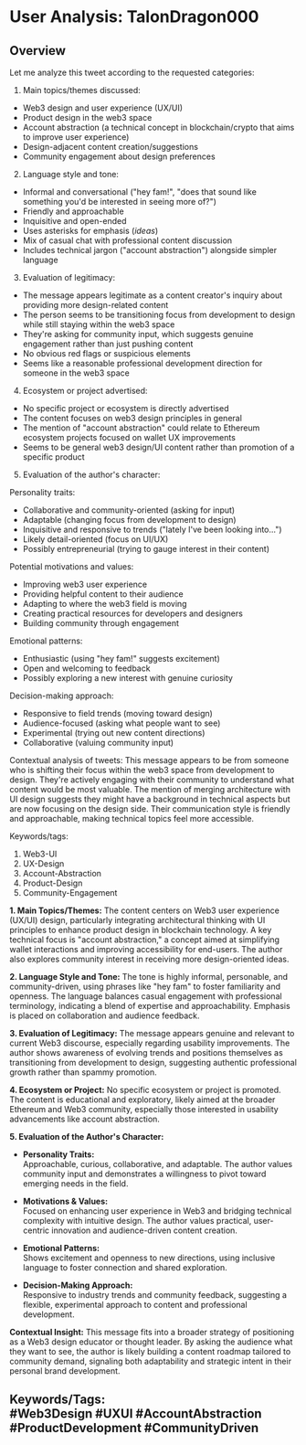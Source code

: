 # User Analysis: TalonDragon000

## Overview

<think>
Let me analyze this tweet according to the requested categories:

1. Main topics/themes discussed:
- Web3 design and user experience (UX/UI)
- Product design in the web3 space
- Account abstraction (a technical concept in blockchain/crypto that aims to improve user experience)
- Design-adjacent content creation/suggestions
- Community engagement about design preferences

2. Language style and tone:
- Informal and conversational ("hey fam!", "does that sound like something you'd be interested in seeing more of?")
- Friendly and approachable
- Inquisitive and open-ended
- Uses asterisks for emphasis (*ideas*)
- Mix of casual chat with professional content discussion
- Includes technical jargon ("account abstraction") alongside simpler language

3. Evaluation of legitimacy:
- The message appears legitimate as a content creator's inquiry about providing more design-related content
- The person seems to be transitioning focus from development to design while still staying within the web3 space
- They're asking for community input, which suggests genuine engagement rather than just pushing content
- No obvious red flags or suspicious elements
- Seems like a reasonable professional development direction for someone in the web3 space

4. Ecosystem or project advertised:
- No specific project or ecosystem is directly advertised
- The content focuses on web3 design principles in general
- The mention of "account abstraction" could relate to Ethereum ecosystem projects focused on wallet UX improvements
- Seems to be general web3 design/UI content rather than promotion of a specific product

5. Evaluation of the author's character:

Personality traits:
- Collaborative and community-oriented (asking for input)
- Adaptable (changing focus from development to design)
- Inquisitive and responsive to trends ("lately I've been looking into...")
- Likely detail-oriented (focus on UI/UX)
- Possibly entrepreneurial (trying to gauge interest in their content)

Potential motivations and values:
- Improving web3 user experience
- Providing helpful content to their audience
- Adapting to where the web3 field is moving
- Creating practical resources for developers and designers
- Building community through engagement

Emotional patterns:
- Enthusiastic (using "hey fam!" suggests excitement)
- Open and welcoming to feedback
- Possibly exploring a new interest with genuine curiosity

Decision-making approach:
- Responsive to field trends (moving toward design)
- Audience-focused (asking what people want to see)
- Experimental (trying out new content directions)
- Collaborative (valuing community input)

Contextual analysis of tweets:
This message appears to be from someone who is shifting their focus within the web3 space from development to design. They're actively engaging with their community to understand what content would be most valuable. The mention of merging architecture with UI design suggests they might have a background in technical aspects but are now focusing on the design side. Their communication style is friendly and approachable, making technical topics feel more accessible.

Keywords/tags:
1. Web3-UI
2. UX-Design
3. Account-Abstraction
4. Product-Design
5. Community-Engagement
</think>

**1. Main Topics/Themes:**
The content centers on Web3 user experience (UX/UI) design, particularly integrating architectural thinking with UI principles to enhance product design in blockchain technology. A key technical focus is "account abstraction," a concept aimed at simplifying wallet interactions and improving accessibility for end-users. The author also explores community interest in receiving more design-oriented ideas.

**2. Language Style and Tone:**
The tone is highly informal, personable, and community-driven, using phrases like "hey fam" to foster familiarity and openness. The language balances casual engagement with professional terminology, indicating a blend of expertise and approachability. Emphasis is placed on collaboration and audience feedback.

**3. Evaluation of Legitimacy:**
The message appears genuine and relevant to current Web3 discourse, especially regarding usability improvements. The author shows awareness of evolving trends and positions themselves as transitioning from development to design, suggesting authentic professional growth rather than spammy promotion.

**4. Ecosystem or Project:**
No specific ecosystem or project is promoted. The content is educational and exploratory, likely aimed at the broader Ethereum and Web3 community, especially those interested in usability advancements like account abstraction.

**5. Evaluation of the Author's Character:**

- **Personality Traits:**  
  Approachable, curious, collaborative, and adaptable. The author values community input and demonstrates a willingness to pivot toward emerging needs in the field.

- **Motivations & Values:**  
  Focused on enhancing user experience in Web3 and bridging technical complexity with intuitive design. The author values practical, user-centric innovation and audience-driven content creation.

- **Emotional Patterns:**  
  Shows excitement and openness to new directions, using inclusive language to foster connection and shared exploration.

- **Decision-Making Approach:**  
  Responsive to industry trends and community feedback, suggesting a flexible, experimental approach to content and professional development.

**Contextual Insight:**
This message fits into a broader strategy of positioning as a Web3 design educator or thought leader. By asking the audience what they want to see, the author is likely building a content roadmap tailored to community demand, signaling both adaptability and strategic intent in their personal brand development.

**Keywords/Tags:**  
#Web3Design #UXUI #AccountAbstraction #ProductDevelopment #CommunityDriven
---
